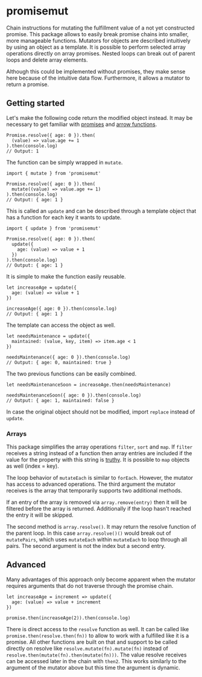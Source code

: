 # promisemut

Chain instructions for mutating the fulfillment value of a not yet constructed promise. This package allows to easily break promise chains into smaller, more manageable functions. Mutators for objects are described intuitively by using an object as a template. It is possible to perform selected array operations directly on array promises. Nested loops can break out of parent loops and delete array elements.

Although this could be implemented without promises, they make sense here because of the intuitive data flow. Furthermore, it allows a mutator to return a promise.

## Getting started

Let's make the following code return the modified object instead. It may be necessary to get familiar with [promises](https://developer.mozilla.org/en-US/docs/Web/JavaScript/Reference/Global_Objects/Promise) and [arrow functions](https://developer.mozilla.org/en-US/docs/Web/JavaScript/Reference/Functions/Arrow_functions).

```
Promise.resolve({ age: 0 }).then(
  (value) => value.age += 1
).then(console.log)
// Output: 1
```

The function can be simply wrapped in `mutate`.

```
import { mutate } from 'promisemut'

Promise.resolve({ age: 0 }).then(
  mutate((value) => value.age += 1)
).then(console.log)
// Output: { age: 1 }
```

This is called an `update` and can be described through a template object that has a function for each key it wants to update.

```
import { update } from 'promisemut'

Promise.resolve({ age: 0 }).then(
  update({
    age: (value) => value + 1
  })
).then(console.log)
// Output: { age: 1 }
```

It is simple to make the function easily reusable.

```
let increaseAge = update({
  age: (value) => value + 1
})

increaseAge({ age: 0 }).then(console.log)
// Output: { age: 1 }
```

The template can access the object as well.

```
let needsMaintenance = update({
  maintained: (value, key, item) => item.age < 1
})

needsMaintenance({ age: 0 }).then(console.log)
// Output: { age: 0, maintained: true }
```

The two previous functions can be easily combined.

```
let needsMaintenanceSoon = increaseAge.then(needsMaintenance)

needsMaintenanceSoon({ age: 0 }).then(console.log)
// Output: { age: 1, maintained: false }
```

In case the original object should not be modified, import `replace` instead of `update`.

### Arrays

This package simplifies the array operations `filter`, `sort` and `map`. If `filter` receives a string instead of a function then array entries are included if the value for the property with this string is [truthy](https://developer.mozilla.org/en-US/docs/Glossary/Truthy). It is possible to `map` objects as well (index = key).

The loop behavior of `mutateEach` is similar to `forEach`. However, the mutator has access to advanced operations. The third argument the mutator receives is the array that temporarily supports two additional methods.

If an entry of the array is removed via `array.remove(entry)` then it will be filtered before the array is returned. Additionally if the loop hasn't reached the entry it will be skipped.

The second method is `array.resolve()`. It may return the resolve function of the parent loop. In this case `array.resolve()()` would break out of `mutatePairs`, which uses `mutateEach` within `mutateEach` to loop through all pairs. The second argument is not the index but a second entry.

## Advanced

Many advantages of this approach only become apparent when the mutator requires arguments that do not traverse through the promise chain.

```
let increaseAge = increment => update({
  age: (value) => value + increment
})

promise.then(increaseAge(2)).then(console.log)
```

There is direct access to the `resolve` function as well. It can be called like `promise.then(resolve.then(fn))` to allow to work with a fulfilled like it is a promise. All other functions are built on that and support to be called directly on resolve like `resolve.mutate(fn).mutate(fn)` instead of `resolve.then(mutate(fn).then(mutate(fn)))`. The value resolve receives can be accessed later in the chain with `then2`. This works similarly to the argument of the mutator above but this time the argument is dynamic.